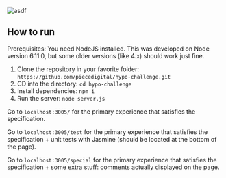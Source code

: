 ![asdf](http://i.imgur.com/ww4pmkD.gif)

## How to run

Prerequisites: You need NodeJS installed. This was developed on Node version 6.11.0, but some older versions (like 4.x) should work just fine.

1. Clone the repository in your favorite folder: `https://github.com/piecedigital/hypo-challenge.git`
2. CD into the directory: `cd hypo-challenge`
3. Install dependencies: `npm i`
4. Run the server: `node server.js`


Go to `localhost:3005/` for the primary experience that satisfies the specification.

Go to `localhost:3005/test` for the primary experience that satisfies the specification + unit tests with Jasmine (should be located at the bottom of the page).

Go to `localhost:3005/special` for the primary experience that satisfies the specification + some extra stuff: comments actually displayed on the page.
